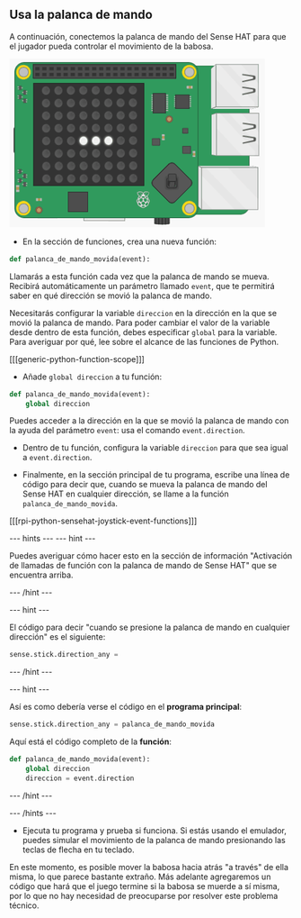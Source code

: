 ## Usa la palanca de mando

A continuación, conectemos la palanca de mando del Sense HAT para que el jugador pueda controlar el movimiento de la babosa.

![Babosa en movimiento](images/moving-slug.gif)

+ En la sección de funciones, crea una nueva función:

```python
def palanca_de_mando_movida(event):
```

Llamarás a esta función cada vez que la palanca de mando se mueva. Recibirá automáticamente un parámetro llamado `event`, que te permitirá saber en qué dirección se movió la palanca de mando.

Necesitarás configurar la variable `direccion` en la dirección en la que se movió la palanca de mando. Para poder cambiar el valor de la variable desde dentro de esta función, debes especificar `global` para la variable. Para averiguar por qué, lee sobre el alcance de las funciones de Python.

[[[generic-python-function-scope]]]

+ Añade `global direccion` a tu función:

```python
def palanca_de_mando_movida(event):
    global direccion
```

Puedes acceder a la dirección en la que se movió la palanca de mando con la ayuda del parámetro `event`: usa el comando `event.direction`.

+ Dentro de tu función, configura la variable `direccion` para que sea igual a `event.direction`.

+ Finalmente, en la sección principal de tu programa, escribe una línea de código para decir que, cuando se mueva la palanca de mando del Sense HAT en cualquier dirección, se llame a la función `palanca_de_mando_movida`.

[[[rpi-python-sensehat-joystick-event-functions]]]

--- hints --- --- hint ---

Puedes averiguar cómo hacer esto en la sección de información "Activación de llamadas de función con la palanca de mando de Sense HAT" que se encuentra arriba.

--- /hint ---

--- hint ---

El código para decir "cuando se presione la palanca de mando en cualquier dirección" es el siguiente:

```python
sense.stick.direction_any =
```

--- /hint ---

--- hint ---

Así es como debería verse el código en el **programa principal**:

```python
sense.stick.direction_any = palanca_de_mando_movida
```

Aquí está el código completo de la **función**:
```python
def palanca_de_mando_movida(event):
    global direccion
    direccion = event.direction
```

--- /hint ---

--- /hints ---

+ Ejecuta tu programa y prueba si funciona. Si estás usando el emulador, puedes simular el movimiento de la palanca de mando presionando las teclas de flecha en tu teclado.

En este momento, es posible mover la babosa hacia atrás "a través" de ella misma, lo que parece bastante extraño. Más adelante agregaremos un código que hará que el juego termine si la babosa se muerde a sí misma, por lo que no hay necesidad de preocuparse por resolver este problema técnico.
